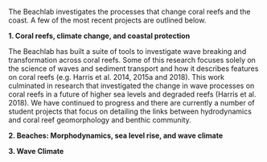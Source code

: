 The Beachlab investigates the processes that change coral reefs and the coast. A few of the most recent projects are outlined below.

**1. Coral reefs, climate change, and coastal protection**

The Beachlab has built a suite of tools to investigate wave breaking and transformation across coral reefs. Some of this research focuses solely on the science of waves and sediment transport and how it describes features on coral reefs (e.g. Harris et al. 2014, 2015a and 2018). This work culminated in research that investigated the change in wave processes on coral reefs in a future of higher sea levels and degraded reefs (Harris et al. 2018). We have continued to progress and there are currently a number of student projects that focus on detailing the links between hydrodynamics and coral reef geomorphology and benthic community.


**2. Beaches: Morphodynamics, sea level rise, and wave climate**

**3. Wave Climate**